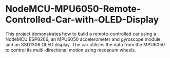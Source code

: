 # NodeMCU-MPU6050-Remote-Controlled-Car-with-OLED-Display
This project demonstrates how to build a remote-controlled car using a NodeMCU ESP8266, an MPU6050 accelerometer and gyroscope module, and an SSD1306 OLED display. The car utilizes the data from the MPU6050 to control its multi-directional motion using mecanum wheels.
